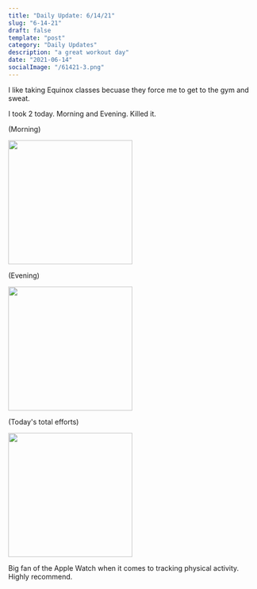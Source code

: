 ```yaml
---
title: "Daily Update: 6/14/21"
slug: "6-14-21"
draft: false
template: "post"
category: "Daily Updates"
description: "a great workout day"
date: "2021-06-14"
socialImage: "/61421-3.png"
---
```


I like taking Equinox classes becuase they force me to get to the gym and sweat.

I took 2 today. Morning and Evening. Killed it.

(Morning)

<img src="https://res.cloudinary.com/antdke/image/upload/v1623722084/61421-1_dxo32o.png" alt="" border="0" width="250">

(Evening)

<img src="https://res.cloudinary.com/antdke/image/upload/v1623722087/61421-2_m7ivfx.png" alt="" border="0" width="250">

(Today's total efforts)

<img src="https://res.cloudinary.com/antdke/image/upload/v1623722090/61421-3_uwikh0.png" alt="" border="0" width="250">

Big fan of the Apple Watch when it comes to tracking physical activity. Highly recommend.

<br />
